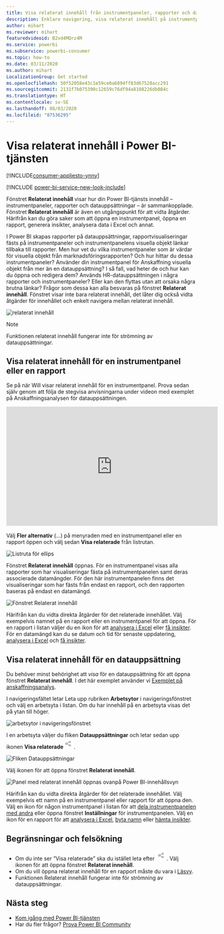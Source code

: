```yaml
---
title: Visa relaterat innehåll från instrumentpaneler, rapporter och datauppsättningar
description: Enklare navigering, visa relaterat innehåll på instrumentpaneler, rapporter och datauppsättningar
author: mihart
ms.reviewer: mihart
featuredvideoid: B2vd4MQrz4M
ms.service: powerbi
ms.subservice: powerbi-consumer
ms.topic: how-to
ms.date: 03/11/2020
ms.author: mihart
LocalizationGroup: Get started
ms.openlocfilehash: 50f52058e43c1e59ce0a6894ff83d67528acc291
ms.sourcegitcommit: 2131f7b075390c12659c76df94a8108226db084c
ms.translationtype: HT
ms.contentlocale: sv-SE
ms.lasthandoff: 08/03/2020
ms.locfileid: "87536295"
---
```

# <a name="view-related-content-in-the-power-bi-service"></a>Visa relaterat innehåll i Power BI-tjänsten

[!INCLUDE[consumer-appliesto-ynny](../includes/consumer-appliesto-ynny.md)]

[!INCLUDE [power-bi-service-new-look-include](../includes/power-bi-service-new-look-include.md)]

Fönstret **Relaterat innehåll** visar hur din Power BI-tjänsts innehåll – instrumentpaneler, rapporter och datauppsättningar – är sammankopplade. Fönstret **Relaterat innehåll** är även en utgångspunkt för att vidta åtgärder. Härifrån kan du göra saker som att öppna en instrumentpanel, öppna en rapport, generera insikter, analysera data i Excel och annat.  

I Power BI skapas rapporter på datauppsättningar, rapportvisualiseringar fästs på instrumentpaneler och instrumentpanelens visuella objekt länkar tillbaka till rapporter. Men hur vet du vilka instrumentpaneler som är värdar för visuella objekt från marknadsföringsrapporten? Och hur hittar du dessa instrumentpaneler? Använder din instrumentpanel för Anskaffning visuella objekt från mer än en datauppsättning? I så fall, vad heter de och hur kan du öppna och redigera dem? Används HR-datauppsättningen i några rapporter och instrumentpaneler? Eller kan den flyttas utan att orsaka några brutna länkar? Frågor som dessa kan alla besvaras på fönstret **Relaterat innehåll**.  Fönstret visar inte bara relaterat innehåll, det låter dig också vidta åtgärder för innehållet och enkelt navigera mellan relaterat innehåll.

![relaterat innehåll](./media/end-user-related/power-bi-list.png)

> [!NOTE]
> Funktionen relaterat innehåll fungerar inte för strömning av datauppsättningar.
> 
> 

## <a name="view-related-content-for-a-dashboard-or-report"></a>Visa relaterat innehåll för en instrumentpanel eller en rapport
Se på när Will visar relaterat innehåll för en instrumentpanel. Prova sedan själv genom att följa de stegvisa anvisningarna under videon med exemplet på Anskaffningsanalysen för datauppsättningen.

<iframe width="560" height="315" src="https://www.youtube.com/embed/B2vd4MQrz4M#t=3m05s" frameborder="0" allowfullscreen></iframe>

Välj **Fler alternativ** (…) på menyraden med en instrumentpanel eller en rapport öppen och välj sedan **Visa relaterade** från listrutan.

![Listruta för ellips](./media/end-user-related/power-bi-dropdown.png)

Fönstret **Relaterat innehåll** öppnas. För en instrumentpanel visas alla rapporter som har visualiseringar fästa på instrumentpanelen samt deras associerade datamängder. För den här instrumentpanelen finns det visualiseringar som har fästs från endast en rapport, och den rapporten baseras på endast en datamängd. 

![Fönstret Relaterat innehåll](./media/end-user-related/power-bi-view-related-dashboard.png)

Härifrån kan du vidta direkta åtgärder för det relaterade innehållet.  Välj exempelvis namnet på en rapport eller en instrumentpanel för att öppna.  För en rapport i listan väljer du en ikon för att [analysera i Excel](../collaborate-share/service-analyze-in-excel.md) eller [få insikter](end-user-insights.md). För en datamängd kan du se datum och tid för senaste uppdatering, [analysera i Excel](../collaborate-share/service-analyze-in-excel.md) och [få insikter](end-user-insights.md).  



## <a name="view-related-content-for-a-dataset"></a>Visa relaterat innehåll för en datauppsättning
Du behöver minst behörighet att *visa* för en datauppsättning för att öppna fönstret **Relaterat innehåll**. I det här exemplet använder vi [Exemplet på anskaffningsanalys](../create-reports/sample-procurement.md).

I navigeringsfältet letar Leta upp rubriken **Arbetsytor** i navigeringsfönstret och välj en arbetsyta i listan. Om du har innehåll på en arbetsyta visas det på ytan till höger. 

![arbetsytor i navigeringsfönstret](./media/end-user-related/power-bi-workspace.png)


I en arbetsyta väljer du fliken **Datauppsättningar** och letar sedan upp ikonen **Visa relaterade**![ikonen Visa relaterade](./media/end-user-related/power-bi-view-related-icon-new.png).

![Fliken Datauppsättningar](./media/end-user-related/power-bi-related-dataset.png)

Välj ikonen för att öppna fönstret **Relaterat innehåll**.

![Panel med relaterat innehåll öppnas ovanpå Power BI-innehållsvyn](media/end-user-related/power-bi-dataset.png)

Härifrån kan du vidta direkta åtgärder för det relaterade innehållet. Välj exempelvis ett namn på en instrumentpanel eller rapport för att öppna den.  Välj en ikon för någon instrumentpanel i listan för att [dela instrumentpanelen med andra](../collaborate-share/service-share-dashboards.md) eller öppna fönstret **Inställningar** för instrumentpanelen. Välj en ikon för en rapport för att [analysera i Excel](../collaborate-share/service-analyze-in-excel.md), [byta namn](../create-reports/service-rename.md) eller [hämta insikter](end-user-insights.md).  

## <a name="limitations-and-troubleshooting"></a>Begränsningar och felsökning
* Om du inte ser ”Visa relaterade” ska du istället leta efter ![ikonen Visa relaterade](./media/end-user-related/power-bi-view-related-icon-new.png). Välj ikonen för att öppna fönstret **Relaterat innehåll**.
* Om du vill öppna relaterat innehåll för en rapport måste du vara i [Läsvy](end-user-reading-view.md).
* Funktionen Relaterat innehåll fungerar inte för strömning av datauppsättningar.

## <a name="next-steps"></a>Nästa steg
* [Kom igång med Power BI-tjänsten](../fundamentals/service-get-started.md)
* Har du fler frågor? [Prova Power BI Community](https://community.powerbi.com/)
